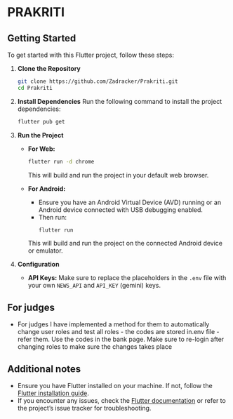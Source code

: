 # PRAKRITI

## Getting Started

To get started with this Flutter project, follow these steps:

1. **Clone the Repository**
   ```bash
   git clone https://github.com/Zadracker/Prakriti.git
   cd Prakriti
   ```

2. **Install Dependencies**
   Run the following command to install the project dependencies:
   ```bash
   flutter pub get
   ```

3. **Run the Project**

   - **For Web:**
     ```bash
     flutter run -d chrome
     ```
     This will build and run the project in your default web browser.

   - **For Android:**
     - Ensure you have an Android Virtual Device (AVD) running or an Android device connected with USB debugging enabled.
     - Then run:
       ```bash
       flutter run
       ```
     This will build and run the project on the connected Android device or emulator.

4. **Configuration**
   - **API Keys:** Make sure to replace the placeholders in the `.env` file with your own `NEWS_API` and `API_KEY` (gemini) keys.

## For judges
- For judges I have implemented a method for them to automatically change user roles and test all roles - the codes are stored in.env file - refer them. Use the codes in the bank page. Make sure to re-login after changing roles to make sure the changes takes place

## Additional notes
- Ensure you have Flutter installed on your machine. If not, follow the [Flutter installation guide](https://flutter.dev/docs/get-started/install).
- If you encounter any issues, check the [Flutter documentation](https://flutter.dev/docs) or refer to the project’s issue tracker for troubleshooting.

 
